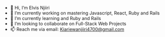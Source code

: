 - 👋 Hi, I’m Elvis Njiiri
- 👀 I’m currently working on mastering Javascript, React, Ruby and Rails
- 🌱 I’m currently learning and Ruby and Rails
- 💞️ I’m looking to collaborate on Full-Stack Web Projects
- 📫 Reach me via email: Kiariewanjiiri4700@gmail.com

<!---
NEKiarie/NEKiarie is a ✨ special ✨ repository because its `README.md` (this file) appears on your GitHub profile.
You can click the Preview link to take a look at your changes.
--->
